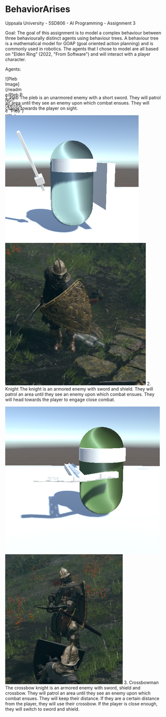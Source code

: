 # BehaviorArises
Uppsala University - 5SD806 - AI Programming - Assignment 3

Goal: 
The goal of this assignment is to model a complex behaviour between three behaviourally distinct agents using behaviour trees.
A behaviour tree is a mathematical model for GOAP (goal oriented action planning) and is commonly used in robotics.
The agents that I chose to model are all based on "Elden Ring" (2022, "From Software") and will interact with a player character.

Agents: 
<div style="width:60px ; height:60px">
![Pleb Image](/readme/Pleb.PNG?raw=true "Pleb")
![Pleb (Elden Ring) Image](/readme/Pleb_ER.PNG?raw=true "Pleb")
</div>
1. Pleb
The pleb is an unarmored enemy with a short sword.
They will patrol an area until they see an enemy upon which combat ensues.
They will charge towards the player on sight.

![Knight Image](/readme/Knight.PNG?raw=true "Knight")
![Knight (Elden Ring) Image](/readme/Knight_ER.PNG?raw=true "Knight")
2. Knight
The knight is an armored enemy with sword and shield. 
They will patrol an area until they see an enemy upon which combat ensues.
They will head towards the player to engage close combat.

![Crossbowman Image](/readme/Crossbowman.PNG?raw=true "Crossbowman")
![Crossbowman (Elden Ring) Image](/readme/Crossbowman_ER.PNG?raw=true "Crossbowman")
3. Crossbowman
The crossbow knight is an armored enemy with sword, shield and crossbow.
They will patrol an area until they see an enemy upon which combat ensues.
They will keep their distance.
If they are a certain distance from the player, they will use their crossbow.
If the player is close enough, they will switch to sword and shield.
